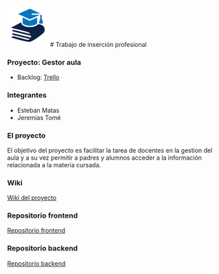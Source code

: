![](https://github.com/jeremiastome/gestoraula-doc/blob/master/doc/logo.png)  # Trabajo de inserción profesional


### Proyecto: Gestor aula 

- Backlog: [Trello](https://trello.com/b/8WWPpodf/ttip-nombre-pendiente)

### Integrantes
- Esteban Matas
- Jeremias Tomé

### El proyecto
El objetivo del proyecto es facilitar la tarea de docentes en la gestion del aula y a su vez permitir a padres y alumnos acceder a la información relacionada a la materia cursada. 

### Wiki
[Wiki del proyecto](https://github.com/jeremiastome/gestoraula-doc/wiki)

### Repositorio frontend
[Repositorio frontend](https://github.com/jeremiastome/gestoraula-frontend)

### Repositorio backend
[Repositorio backend](https://github.com/jeremiastome/gestoraula-backend)
